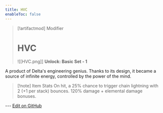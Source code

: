 ```yaml
---
title: HVC
enableToc: false
---
```

> [!artifactmod] Modifier
>
> # HVC
>
> ![[HVC.png]]
> **Unlock: Basic Set - 1** 

A product of Delta's engineering genius. Thanks to its design, it became a source of infinite energy, controlled by the power of the mind.

> [!note] Item Stats
> On hit, a 25% chance to trigger chain lightning with 2 (+1 per stack) bounces. 120% damage + elemental damage bonuses.

--- [Edit on GitHub](https://github.com/Mondrethos/gatekeeperwiki/edit/main/content/Artifacts/HVC.md)